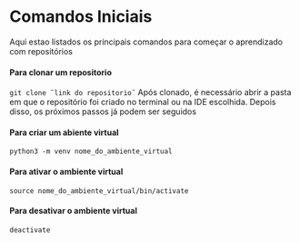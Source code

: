 # Comandos Iniciais
Aqui estao listados os principais comandos para começar o aprendizado com repositórios

#### Para clonar um repositorio
`git clone ˜link do repositorio˜`
Após clonado, é necessário abrir a pasta em que o repositório foi criado no terminal ou na IDE escolhida. Depois disso, os próximos passos já podem ser seguidos

#### Para criar um abiente virtual
`python3 -m venv nome_do_ambiente_virtual`

#### Para ativar o ambiente virtual
`source nome_do_ambiente_virtual/bin/activate`

#### Para desativar o ambiente virtual
`deactivate`
